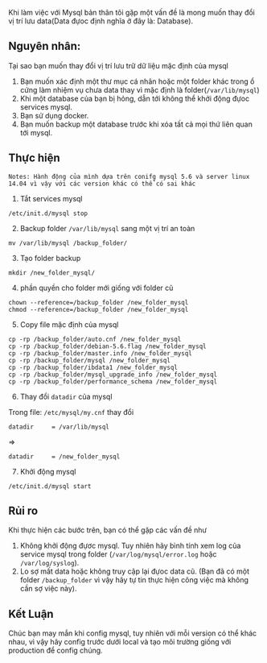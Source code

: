 Khi làm việc với Mysql bản thân tôi gặp một vấn đề là mong muốn thay đổi vị trí lưu data(Data đựoc định nghĩa ở đây là: Database).

## Nguyên nhân:

Tại sao bạn muốn thay đổi vị trí lưu trữ dữ liệu mặc định của mysql

1. Bạn muốn xác định một thư mục cá nhân hoặc một folder khác trong ổ cứng làm nhiệm vụ chưa data thay vì mặc định là folder(`/var/lib/mysql`)
2. Khi một database của bạn bị hỏng, dẫn tới không thể khởi động đựoc services mysql.
3. Bạn sử dụng docker.
4. Bạn muốn backup một database trước khi xóa tất cả mọi thứ liên quan tới mysql.

## Thực hiện
`Notes: Hành động của mình dựa trên conifg mysql 5.6 và server linux 14.04 vì vậy với các version khác có thể có sai khác` 
1. Tắt services mysql
```shell
/etc/init.d/mysql stop
```

2. Backup folder `/var/lib/mysql` sang một vị trí an toàn
```shell
mv /var/lib/mysql /backup_folder/
```
3. Tạo folder backup
```
mkdir /new_folder_mysql/
```
4. phần quyền cho folder mới giống với folder cũ

```shell
chown --reference=/backup_folder /new_folder_mysql
chmod --reference=/backup_folder /new_folder_mysql
```
5. Copy file mặc định của mysql

```
cp -rp /backup_folder/auto.cnf /new_folder_mysql
cp -rp /backup_folder/debian-5.6.flag /new_folder_mysql
cp -rp /backup_folder/master.info /new_folder_mysql
cp -rp /backup_folder/mysql /new_folder_mysql
cp -rp /backup_folder/ibdata1 /new_folder_mysql
cp -rp /backup_folder/mysql_upgrade_info /new_folder_mysql
cp -rp /backup_folder/performance_schema /new_folder_mysql
```

6. Thay đổi `datadir` của mysql

Trong file: `/etc/mysql/my.cnf`
thay đổi 
```
datadir     = /var/lib/mysql
```
=>
```
datadir     = /new_folder_mysql
```

7. Khởi động mysql

```shell
/etc/init.d/mysql start
```

## Rủi ro
Khi thực hiện các bước trên, bạn có thể gặp các vấn đề như 

1.  Không khởi động đựơc mysql. Tuy nhiên hãy bình tính xem log của service mysql trong folder (`/var/log/mysql/error.log` hoặc `/var/log/syslog`).
2. Lo sợ mất data hoặc không truy cập lại đựoc data cũ. (Bạn đã có một folder `/backup_folder` vì vậy hãy tự tin thực hiện công việc mà không cần sợ việc này).

## Kết Luận

Chúc bạn may mắn khi config mysql, tuy nhiên với mỗi version có thể khác nhau, vì vậy hãy config trước dưới local và tạo môi trường giống với production để config chúng.